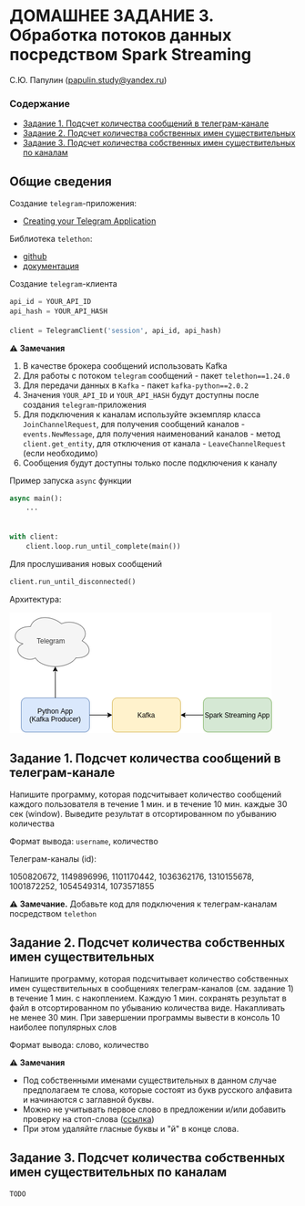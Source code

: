 # ДОМАШНЕЕ ЗАДАНИЕ 3. Обработка потоков данных посредством Spark Streaming

С.Ю. Папулин (papulin.study@yandex.ru)

### Содержание

- [Задание 1. Подсчет количества сообщений в телеграм-канале](#Задание-1-Подсчет-количества-сообщений-в-телеграм-канале)
- [Задание 2. Подсчет количества собственных имен существительных](#Задание-2.-Подсчет-количества-собственных-имен-существительных)
- [Задание 3. Подсчет количества собственных имен существительных по каналам](#Задание-3.-Подсчет-количества-собственных-имен-существительных-по-каналам)

## Общие сведения

Создание `telegram`-приложения:
- [Creating your Telegram Application](https://core.telegram.org/api/obtaining_api_id)


Библиотека `telethon`:
- [github](https://github.com/LonamiWebs/Telethon)
- [документация](https://docs.telethon.dev/en/stable/)

Создание `telegram`-клиента

```python
api_id = YOUR_API_ID 
api_hash = YOUR_API_HASH

client = TelegramClient('session', api_id, api_hash)
```

⚠️ **Замечания** 
1. В качестве брокера сообщений использовать Kafka
2. Для работы с потоком `telegram` сообщений - пакет `telethon==1.24.0`
3. Для передачи данных в `Kafka` - пакет `kafka-python==2.0.2`
4. Значения `YOUR_API_ID` и `YOUR_API_HASH` будут доступны после создания `telegram`-приложения
5. Для подключения к каналам используйте экземпляр класса `JoinChannelRequest`, для получения сообщений каналов - `events.NewMessage`, для получения наименований каналов - метод `client.get_entity`, для отключения от канала - `LeaveChannelRequest` (если необходимо)
6. Сообщения будут доступны только после подключения к каналу

Пример запуска `async` функции

```python
async main():
    ...


with client:
    client.loop.run_until_complete(main())
```

Для прослушивания новых сообщений
```python
client.run_until_disconnected()
```

Архитектура:

![System architecture](img/A2_architecture.png)

## Задание 1. Подсчет количества сообщений в телеграм-канале

Напишите программу, которая подсчитывает количество сообщений каждого пользователя в течение 1 мин. и в течение 10 мин. каждые 30 сек (window). Выведите результат в отсортированном по убыванию количества

Формат вывода: `username`, количество

Телеграм-каналы (id):

1050820672, 1149896996, 1101170442, 1036362176, 1310155678, 1001872252, 1054549314, 1073571855

⚠️ **Замечание.** Добавьте код для подключения к телеграм-каналам посредством `telethon`


## Задание 2. Подсчет количества собственных имен существительных

Напишите программу, которая подсчитывает количество собственных имен существительных в сообщениях телеграм-каналов (см. задание 1) в течение 1 мин. с накоплением. Каждую 1 мин. сохранять результат в файл в отсортированном по убыванию количества виде. Накапливать не менее 30 мин. При завершении программы вывести в консоль 10 наиболее популярных слов

Формат вывода: слово, количество

⚠️ **Замечания** 
- Под собственными именами существительных в данном случае предполагаем те слова, которые состоят из букв русского алфавита и начинаются с заглавной буквы. 
- Можно не учитывать первое слово в предложении и/или добавить проверку на стоп-слова ([ссылка](https://github.com/stopwords-iso/stopwords-ru/blob/master/raw/stop-words-russian.txt))
- При этом удаляйте гласные буквы и "й" в конце слова.


## Задание 3. Подсчет количества собственных имен существительных по каналам

```
TODO
```